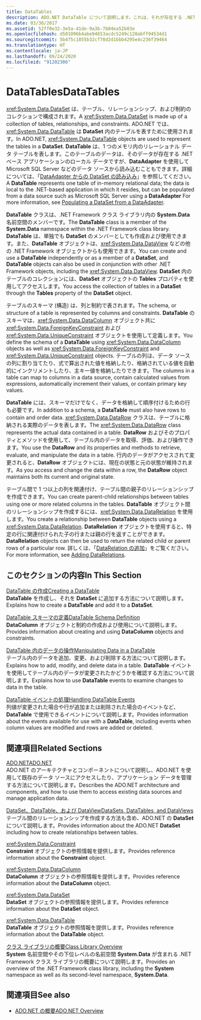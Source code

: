 ```yaml
---
title: DataTables
description: ADO.NET DataTable について説明します。これは、それが存在する .NET ベースのアプリケーションに対してローカルな、インメモリ リレーショナル データの 1 つのテーブルを表します。
ms.date: 03/30/2017
ms.assetid: 52ff0e32-3e5a-41de-9a3b-7b04ea52b83e
ms.openlocfilehash: d501096b4abe94653acdc5249c120abff94534d1
ms.sourcegitcommit: 5b475c1855b32cf78d2d1bbb4295e4c236f39464
ms.translationtype: HT
ms.contentlocale: ja-JP
ms.lasthandoff: 09/24/2020
ms.locfileid: "91202306"
---
```

# <a name="datatables"></a><span data-ttu-id="19068-103">DataTables</span><span class="sxs-lookup"><span data-stu-id="19068-103">DataTables</span></span>

<span data-ttu-id="19068-104"><xref:System.Data.DataSet> は、テーブル、リレーションシップ、および制約のコレクションで構成されます。</span><span class="sxs-lookup"><span data-stu-id="19068-104">A <xref:System.Data.DataSet> is made up of a collection of tables, relationships, and constraints.</span></span> <span data-ttu-id="19068-105">ADO.NET では、<xref:System.Data.DataTable> は **DataSet** 内のテーブルを表すために使用されます。</span><span class="sxs-lookup"><span data-stu-id="19068-105">In ADO.NET, <xref:System.Data.DataTable> objects are used to represent the tables in a **DataSet**.</span></span> <span data-ttu-id="19068-106">**DataTable** は、1 つのメモリ内のリレーショナル データ テーブルを表します。このテーブルのデータは、そのデータが存在する .NET ベース アプリケーションのローカル データですが、**DataAdapter** を使用して Microsoft SQL Server などのデータ ソースから読み込むこともできます。詳細については、「[DataAdapter からの DataSet の読み込み](../populating-a-dataset-from-a-dataadapter.md)」を参照してください。</span><span class="sxs-lookup"><span data-stu-id="19068-106">A **DataTable** represents one table of in-memory relational data; the data is local to the .NET-based application in which it resides, but can be populated from a data source such as Microsoft SQL Server using a **DataAdapter** For more information, see [Populating a DataSet from a DataAdapter](../populating-a-dataset-from-a-dataadapter.md).</span></span>  
  
 <span data-ttu-id="19068-107">**DataTable** クラスは、.NET Framework クラス ライブラリ内の **System.Data** 名前空間のメンバーです。</span><span class="sxs-lookup"><span data-stu-id="19068-107">The **DataTable** class is a member of the **System.Data** namespace within the .NET Framework class library.</span></span> <span data-ttu-id="19068-108">**DataTable** は、単独でも **DataSet** のメンバーとしても作成および使用できます。また、**DataTable** オブジェクトは、<xref:System.Data.DataView> などの他の .NET Framework オブジェクトからも使用できます。</span><span class="sxs-lookup"><span data-stu-id="19068-108">You can create and use a **DataTable** independently or as a member of a **DataSet**, and **DataTable** objects can also be used in conjunction with other .NET Framework objects, including the <xref:System.Data.DataView>.</span></span> <span data-ttu-id="19068-109">**DataSet** 内のテーブルのコレクションには、**DataSet** オブジェクトの **Tables** プロパティを使用してアクセスします。</span><span class="sxs-lookup"><span data-stu-id="19068-109">You access the collection of tables in a **DataSet** through the **Tables** property of the **DataSet** object.</span></span>  
  
 <span data-ttu-id="19068-110">テーブルのスキーマ (構造) は、列と制約で表されます。</span><span class="sxs-lookup"><span data-stu-id="19068-110">The schema, or structure of a table is represented by columns and constraints.</span></span> <span data-ttu-id="19068-111">**DataTable** のスキーマは、<xref:System.Data.DataColumn> オブジェクト共に <xref:System.Data.ForeignKeyConstraint> および <xref:System.Data.UniqueConstraint> オブジェクトを使用して定義します。</span><span class="sxs-lookup"><span data-stu-id="19068-111">You define the schema of a **DataTable** using <xref:System.Data.DataColumn> objects as well as <xref:System.Data.ForeignKeyConstraint> and <xref:System.Data.UniqueConstraint> objects.</span></span> <span data-ttu-id="19068-112">テーブルの列は、データ ソースの列に割り当てたり、式で算出された値を格納したり、格納されている値を自動的にインクリメントしたり、主キー値を格納したりできます。</span><span class="sxs-lookup"><span data-stu-id="19068-112">The columns in a table can map to columns in a data source, contain calculated values from expressions, automatically increment their values, or contain primary key values.</span></span>  
  
 <span data-ttu-id="19068-113">**DataTable** には、スキーマだけでなく、データを格納して順序付けるための行も必要です。</span><span class="sxs-lookup"><span data-stu-id="19068-113">In addition to a schema, a **DataTable** must also have rows to contain and order data.</span></span> <span data-ttu-id="19068-114"><xref:System.Data.DataRow> クラスは、テーブルに格納される実際のデータを表します。</span><span class="sxs-lookup"><span data-stu-id="19068-114">The <xref:System.Data.DataRow> class represents the actual data contained in a table.</span></span> <span data-ttu-id="19068-115">**DataRow** およびそのプロパティとメソッドを使用して、テーブル内のデータを取得、評価、および操作できます。</span><span class="sxs-lookup"><span data-stu-id="19068-115">You use the **DataRow** and its properties and methods to retrieve, evaluate, and manipulate the data in a table.</span></span> <span data-ttu-id="19068-116">行内のデータがアクセスされて変更されると、**DataRow** オブジェクトには、現在の状態と元の状態が維持されます。</span><span class="sxs-lookup"><span data-stu-id="19068-116">As you access and change the data within a row, the **DataRow** object maintains both its current and original state.</span></span>  
  
 <span data-ttu-id="19068-117">テーブル間で 1 つ以上の列を関連付け、テーブル間の親子のリレーションシップを作成できます。</span><span class="sxs-lookup"><span data-stu-id="19068-117">You can create parent-child relationships between tables using one or more related columns in the tables.</span></span> <span data-ttu-id="19068-118">**DataTable** オブジェクト間のリレーションシップを作成するには、<xref:System.Data.DataRelation> を使用します。</span><span class="sxs-lookup"><span data-stu-id="19068-118">You create a relationship between **DataTable** objects using a <xref:System.Data.DataRelation>.</span></span> <span data-ttu-id="19068-119">**DataRelation** オブジェクトを使用すると、特定の行に関連付けられた子の行または親の行を返すことができます。</span><span class="sxs-lookup"><span data-stu-id="19068-119">**DataRelation** objects can then be used to return the related child or parent rows of a particular row.</span></span> <span data-ttu-id="19068-120">詳しくは、「[DataRelation の追加](adding-datarelations.md)」をご覧ください。</span><span class="sxs-lookup"><span data-stu-id="19068-120">For more information, see [Adding DataRelations](adding-datarelations.md).</span></span>  
  
## <a name="in-this-section"></a><span data-ttu-id="19068-121">このセクションの内容</span><span class="sxs-lookup"><span data-stu-id="19068-121">In This Section</span></span>  

 [<span data-ttu-id="19068-122">DataTable の作成</span><span class="sxs-lookup"><span data-stu-id="19068-122">Creating a DataTable</span></span>](creating-a-datatable.md)  
 <span data-ttu-id="19068-123">**DataTable** を作成し、それを **DataSet** に追加する方法について説明します。</span><span class="sxs-lookup"><span data-stu-id="19068-123">Explains how to create a **DataTable** and add it to a **DataSet**.</span></span>  
  
 [<span data-ttu-id="19068-124">DataTable スキーマの定義</span><span class="sxs-lookup"><span data-stu-id="19068-124">DataTable Schema Definition</span></span>](datatable-schema-definition.md)  
 <span data-ttu-id="19068-125">**DataColumn** オブジェクトと制約の作成および使用について説明します。</span><span class="sxs-lookup"><span data-stu-id="19068-125">Provides information about creating and using **DataColumn** objects and constraints.</span></span>  
  
 [<span data-ttu-id="19068-126">DataTable 内のデータの操作</span><span class="sxs-lookup"><span data-stu-id="19068-126">Manipulating Data in a DataTable</span></span>](manipulating-data-in-a-datatable.md)  
 <span data-ttu-id="19068-127">テーブル内のデータを追加、変更、および削除する方法について説明します。</span><span class="sxs-lookup"><span data-stu-id="19068-127">Explains how to add, modify, and delete data in a table.</span></span> <span data-ttu-id="19068-128">**DataTable** イベントを使用してテーブル内のデータが変更されたかどうかを確認する方法について説明します。</span><span class="sxs-lookup"><span data-stu-id="19068-128">Explains how to use **DataTable** events to examine changes to data in the table.</span></span>  
  
 [<span data-ttu-id="19068-129">DataTable イベントの処理</span><span class="sxs-lookup"><span data-stu-id="19068-129">Handling DataTable Events</span></span>](handling-datatable-events.md)  
 <span data-ttu-id="19068-130">列値が変更された場合や行が追加または削除された場合のイベントなど、**DataTable** で使用できるイベントについて説明します。</span><span class="sxs-lookup"><span data-stu-id="19068-130">Provides information about the events available for use with a **DataTable**, including events when column values are modified and rows are added or deleted.</span></span>  
  
## <a name="related-sections"></a><span data-ttu-id="19068-131">関連項目</span><span class="sxs-lookup"><span data-stu-id="19068-131">Related Sections</span></span>  

 [<span data-ttu-id="19068-132">ADO.NET</span><span class="sxs-lookup"><span data-stu-id="19068-132">ADO.NET</span></span>](../index.md)  
 <span data-ttu-id="19068-133">ADO.NET のアーキテクチャとコンポーネントについて説明し、ADO.NET を使用して既存のデータ ソースにアクセスしたり、アプリケーション データを管理する方法について説明します。</span><span class="sxs-lookup"><span data-stu-id="19068-133">Describes the ADO.NET architecture and components, and how to use them to access existing data sources and manage application data.</span></span>  
  
 [<span data-ttu-id="19068-134">DataSet、DataTable、および DataView</span><span class="sxs-lookup"><span data-stu-id="19068-134">DataSets, DataTables, and DataViews</span></span>](index.md)  
 <span data-ttu-id="19068-135">テーブル間のリレーションシップを作成する方法も含め、ADO.NET の **DataSet** について説明します。</span><span class="sxs-lookup"><span data-stu-id="19068-135">Provides information about the ADO.NET **DataSet** including how to create relationships between tables.</span></span>  
  
 <xref:System.Data.Constraint>  
 <span data-ttu-id="19068-136">**Constraint** オブジェクトの参照情報を提供します。</span><span class="sxs-lookup"><span data-stu-id="19068-136">Provides reference information about the **Constraint** object.</span></span>  
  
 <xref:System.Data.DataColumn>  
 <span data-ttu-id="19068-137">**DataColumn** オブジェクトの参照情報を提供します。</span><span class="sxs-lookup"><span data-stu-id="19068-137">Provides reference information about the **DataColumn** object.</span></span>  
  
 <xref:System.Data.DataSet>  
 <span data-ttu-id="19068-138">**DataSet** オブジェクトの参照情報を提供します。</span><span class="sxs-lookup"><span data-stu-id="19068-138">Provides reference information about the **DataSet** object.</span></span>  
  
 <xref:System.Data.DataTable>  
 <span data-ttu-id="19068-139">**DataTable** オブジェクトの参照情報を提供します。</span><span class="sxs-lookup"><span data-stu-id="19068-139">Provides reference information about the **DataTable** object.</span></span>  
  
 [<span data-ttu-id="19068-140">クラス ライブラリの概要</span><span class="sxs-lookup"><span data-stu-id="19068-140">Class Library Overview</span></span>](../../../../standard/class-library-overview.md)  
 <span data-ttu-id="19068-141">**System** 名前空間やその下位レベルの名前空間 **System.Data** が含まれる .NET Framework クラス ライブラリの概要について説明します。</span><span class="sxs-lookup"><span data-stu-id="19068-141">Provides an overview of the .NET Framework class library, including the **System** namespace as well as its second-level namespace, **System.Data**.</span></span>  
  
## <a name="see-also"></a><span data-ttu-id="19068-142">関連項目</span><span class="sxs-lookup"><span data-stu-id="19068-142">See also</span></span>

- [<span data-ttu-id="19068-143">ADO.NET の概要</span><span class="sxs-lookup"><span data-stu-id="19068-143">ADO.NET Overview</span></span>](../ado-net-overview.md)
